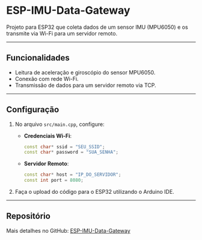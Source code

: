 # ESP-IMU-Data-Gateway

Projeto para ESP32 que coleta dados de um sensor IMU (MPU6050) e os transmite via Wi-Fi para um servidor remoto.

---

## Funcionalidades

- Leitura de aceleração e giroscópio do sensor MPU6050.
- Conexão com rede Wi-Fi.
- Transmissão de dados para um servidor remoto via TCP.

---

## Configuração

1. No arquivo `src/main.cpp`, configure:
   - **Credenciais Wi-Fi**:
     ```cpp
     const char* ssid = "SEU_SSID";
     const char* password = "SUA_SENHA";
     ```
   - **Servidor Remoto**:
     ```cpp
     const char* host = "IP_DO_SERVIDOR";
     const int port = 8080;
     ```

2. Faça o upload do código para o ESP32 utilizando o Arduino IDE.

---

## Repositório

Mais detalhes no GitHub: [ESP-IMU-Data-Gateway](https://github.com/thiagsv/ESP-IMU-Data-Gateway)
